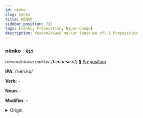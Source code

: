 ```yaml
---
id: nênko
slug: nênko
title: NÊNKO
sidebar_position: 732
tags: [nênko, Preposition, Niger-Congo]
description: reason/cause marker (because of) § Preposition
---
```


### nênko&emsp;<span kind="abugida">ƨ̃ʇɔ</span>

*reason/cause marker (because of)* **§** [Preposition](../../tags/Preposition)

**IPA**: /ˈnen.kɑ/

**Verb**: -

**Noun**: -

**Modifier**: -

<details>
    <summary>Origin</summary>
    Zulu ngenxa /ŋ(ɡ)eŋka/<br/>
    <em>Niger-Congo Language Family</em>
</details>